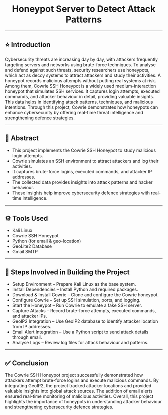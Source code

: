 # <div align="center"> Honeypot Server to Detect Attack Patterns </div>

---

## ⭐ Introduction

Cybersecurity threats are increasing day by day, with attackers frequently targeting servers and networks using brute-force techniques. To analyse and defend against such threats, security researchers use honeypots, which act as decoy systems to attract attackers and study their activities. A honeypot records malicious attempts without putting real systems at risk. Among them, Cowrie SSH Honeypot is a widely used medium-interaction honeypot that simulates SSH services. It captures login attempts, executed commands, and attacker behaviour in detail, providing valuable insights. This data helps in identifying attack patterns, techniques, and malicious intentions. Through this project, Cowrie demonstrates how honeypots can enhance cybersecurity by offering real-time threat intelligence and strengthening defence strategies.

---

## 📌 Abstract

- This project implements the Cowrie SSH Honeypot to study malicious login attempts.  
- Cowrie simulates an SSH environment to attract attackers and log their activities.  
- It captures brute-force logins, executed commands, and attacker IP addresses.  
- The collected data provides insights into attack patterns and hacker behaviour.  
- These insights help improve cybersecurity defence strategies with real-time intelligence.  

---

## ⚙️ Tools Used

- Kali Linux  
- Cowrie SSH Honeypot  
- Python (for email & geo-location)  
- GeoLite2 Database  
- Gmail SMTP  

---

## 🔹 Steps Involved in Building the Project

- Setup Environment – Prepare Kali Linux as the base system.  
- Install Dependencies – Install Python and required packages.  
- Download & Install Cowrie – Clone and configure the Cowrie honeypot.  
- Configure Cowrie – Set up SSH simulation, ports, and logging.  
- Start the Honeypot – Run Cowrie to emulate a fake SSH server.  
- Capture Attacks – Record brute-force attempts, executed commands, and attacker IPs.  
- GeoIP2 Integration – Use GeoIP2 database to identify attacker location from IP addresses.  
- Email Alert Integration – Use a Python script to send attack details through email.  
- Analyse Logs – Review log files for attack behaviour and patterns.  

---

## ✅ Conclusion

The Cowrie SSH Honeypot project successfully demonstrated how attackers attempt brute-force logins and execute malicious commands. By integrating GeoIP2, the project tracked attacker locations and provided valuable insights into global attack sources. The addition of email alerts ensured real-time monitoring of malicious activities. Overall, this project highlights the importance of honeypots in understanding attacker behaviour and strengthening cybersecurity defence strategies.
